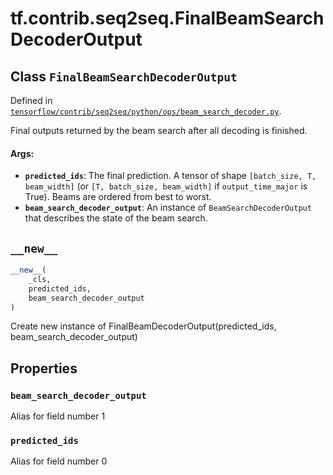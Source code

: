 <div itemscope itemtype="http://developers.google.com/ReferenceObject">
<meta itemprop="name" content="tf.contrib.seq2seq.FinalBeamSearchDecoderOutput" />
<meta itemprop="path" content="Stable" />
<meta itemprop="property" content="beam_search_decoder_output"/>
<meta itemprop="property" content="predicted_ids"/>
<meta itemprop="property" content="__new__"/>
</div>

# tf.contrib.seq2seq.FinalBeamSearchDecoderOutput

## Class `FinalBeamSearchDecoderOutput`





Defined in [`tensorflow/contrib/seq2seq/python/ops/beam_search_decoder.py`](https://www.tensorflow.org/code/tensorflow/contrib/seq2seq/python/ops/beam_search_decoder.py).

Final outputs returned by the beam search after all decoding is finished.

#### Args:

* <b>`predicted_ids`</b>: The final prediction. A tensor of shape
    `[batch_size, T, beam_width]` (or `[T, batch_size, beam_width]` if
    `output_time_major` is True). Beams are ordered from best to worst.
* <b>`beam_search_decoder_output`</b>: An instance of `BeamSearchDecoderOutput` that
    describes the state of the beam search.

<h2 id="__new__"><code>__new__</code></h2>

``` python
__new__(
    _cls,
    predicted_ids,
    beam_search_decoder_output
)
```

Create new instance of FinalBeamDecoderOutput(predicted_ids, beam_search_decoder_output)



## Properties

<h3 id="beam_search_decoder_output"><code>beam_search_decoder_output</code></h3>

Alias for field number 1

<h3 id="predicted_ids"><code>predicted_ids</code></h3>

Alias for field number 0



